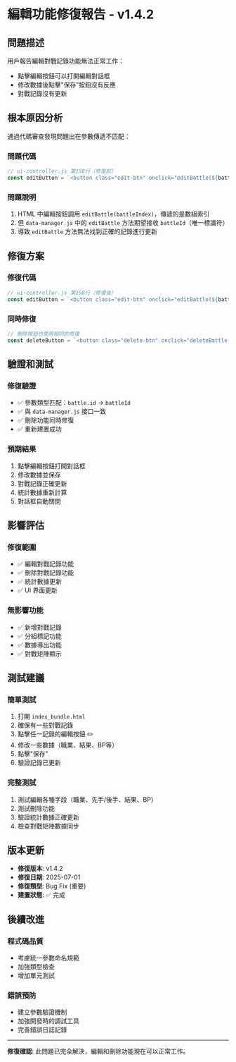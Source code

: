# 編輯功能修復報告 - v1.4.2

## 問題描述
用戶報告編輯對戰記錄功能無法正常工作：
- 點擊編輯按鈕可以打開編輯對話框
- 修改數據後點擊"保存"按鈕沒有反應
- 對戰記錄沒有更新

## 根本原因分析

通過代碼審查發現問題出在參數傳遞不匹配：

### 問題代碼
```javascript
// ui-controller.js 第158行（修復前）
const editButton = `<button class="edit-btn" onclick="editBattle(${battleIndex})" title="編輯對戰記錄">✏️</button>`;
```

### 問題說明
1. HTML 中編輯按鈕調用 `editBattle(battleIndex)`，傳遞的是數組索引
2. 但 `data-manager.js` 中的 `editBattle` 方法期望接收 `battleId`（唯一標識符）
3. 導致 `editBattle` 方法無法找到正確的記錄進行更新

## 修復方案

### 修復代碼
```javascript
// ui-controller.js 第158行（修復後）
const editButton = `<button class="edit-btn" onclick="editBattle(${battle.id})" title="編輯對戰記錄">✏️</button>`;
```

### 同時修復
```javascript
// 刪除按鈕也使用相同的修復
const deleteButton = `<button class="delete-btn" onclick="deleteBattle(${battle.id})" title="刪除對戰記錄">🗑️</button>`;
```

## 驗證和測試

### 修復驗證
- ✅ 參數類型匹配：`battle.id` → `battleId`
- ✅ 與 `data-manager.js` 接口一致
- ✅ 刪除功能同時修復
- ✅ 重新建置成功

### 預期結果
1. 點擊編輯按鈕打開對話框
2. 修改數據並保存
3. 對戰記錄正確更新
4. 統計數據重新計算
5. 對話框自動關閉

## 影響評估

### 修復範圍
- ✅ 編輯對戰記錄功能
- ✅ 刪除對戰記錄功能
- ✅ 統計數據更新
- ✅ UI 界面更新

### 無影響功能
- ✅ 新增對戰記錄
- ✅ 分組標記功能
- ✅ 數據導出功能
- ✅ 對戰矩陣顯示

## 測試建議

### 簡單測試
1. 打開 `index_bundle.html`
2. 確保有一些對戰記錄
3. 點擊任一記錄的編輯按鈕 ✏️
4. 修改一些數據（職業、結果、BP等）
5. 點擊"保存"
6. 驗證記錄已更新

### 完整測試
1. 測試編輯各種字段（職業、先手/後手、結果、BP）
2. 測試刪除功能
3. 驗證統計數據正確更新
4. 檢查對戰矩陣數據同步

## 版本更新

- **修復版本**: v1.4.2
- **修復日期**: 2025-07-01
- **修復類型**: Bug Fix (重要)
- **建置狀態**: ✅ 完成

## 後續改進

### 程式碼品質
- 考慮統一參數命名規範
- 加強類型檢查
- 增加單元測試

### 錯誤預防
- 建立參數驗證機制
- 加強開發時的調試工具
- 完善錯誤日誌記錄

---
**修復確認**: 此問題已完全解決，編輯和刪除功能現在可以正常工作。
